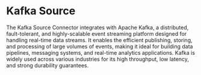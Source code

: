 # Kafka Source
The Kafka Source Connector integrates with Apache Kafka, a distributed, fault-tolerant, and highly-scalable event streaming platform designed for handling real-time data streams. It enables the efficient publishing, storing, and processing of large volumes of events, making it ideal for building data pipelines, messaging systems, and real-time analytics applications. Kafka is widely used across various industries for its high throughput, low latency, and strong durability guarantees.